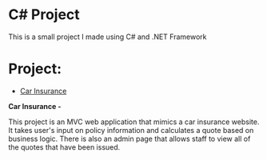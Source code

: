 # C# Project
This is a small project I made using C# and .NET Framework

# Project: 
- [Car Insurance](https://github.com/htrgiusti/The-Tech-Academy-Basic-C--Projects/tree/main/CarInsurance/CarInsurance)

**Car Insurance -**

This project is an MVC web application that mimics a car insurance website. It takes user's input on policy information and calculates a quote based on business logic. There is also an admin page that allows staff to view all of the quotes that have been issued.
